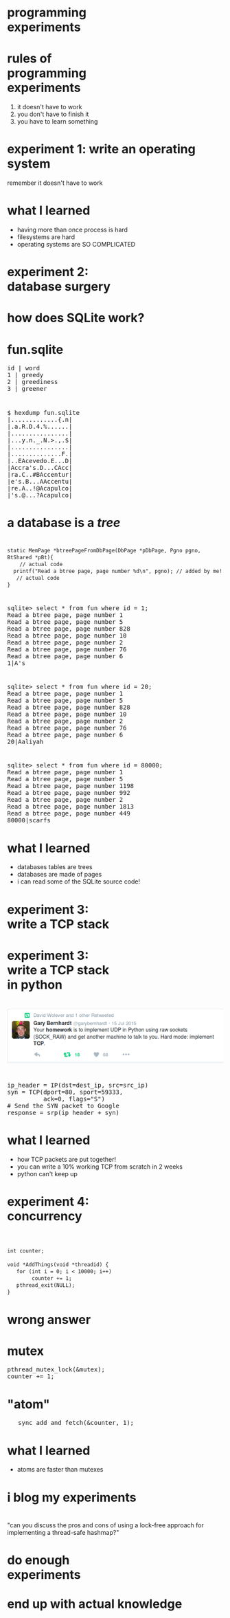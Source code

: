 # programming <br> experiments

# rules of <br>programming <br> experiments 

1. it doesn't have to work
1. you don't have to finish it
1. you have to learn something


# experiment 1: write an operating system

remember it doesn't have to work

# what I learned

* having more than once process is hard
* filesystems are hard
* operating systems are SO COMPLICATED


# experiment 2: <br> database surgery

# how does SQLite work?

# fun.sqlite

<pre>
id | word
1 | greedy
2 | greediness
3 | greener
</pre>

# 

<pre>
$ hexdump fun.sqlite
|.............{.n|
|.a.R.D.4.%......|
|................|
|...y.n._.N.>.,.$|
|................|
|..............F.|
|..EAcevedo.E...D|
|Accra's.D...CAcc|
|ra.C..#BAccentur|
|e's.B...AAccentu|
|re.A..!@Acapulco|
|'s.@...?Acapulco|
</pre>

# a database is a _tree_

# 

```
static MemPage *btreePageFromDbPage(DbPage *pDbPage, Pgno pgno, BtShared *pBt){
    // actual code
  printf("Read a btree page, page number %d\n", pgno); // added by me!
   // actual code
}
```


# 

<pre>
sqlite> select * from fun where id = 1;
Read a btree page, page number 1
Read a btree page, page number 5
Read a btree page, page number 828
Read a btree page, page number 10
Read a btree page, page number 2
Read a btree page, page number 76
Read a btree page, page number 6
1|A's
</pre>


# 

<pre>
sqlite> select * from fun where id = 20;
Read a btree page, page number 1
Read a btree page, page number 5
Read a btree page, page number 828
Read a btree page, page number 10
Read a btree page, page number 2
Read a btree page, page number 76
Read a btree page, page number 6
20|Aaliyah
</pre>

# 

<pre>
sqlite> select * from fun where id = 80000;
Read a btree page, page number 1
Read a btree page, page number 5
Read a btree page, page number 1198
Read a btree page, page number 992
Read a btree page, page number 2
Read a btree page, page number 1813
Read a btree page, page number 449
80000|scarfs
</pre>


# what I learned

* databases tables are trees
* databases are made of pages
* i can read some of the SQLite source code!

# experiment 3: <br> write a TCP stack

# experiment 3: <br> write a TCP stack <br> in python

#

<img src="tcp.png">

# 

<pre>
ip_header = IP(dst=dest_ip, src=src_ip)
syn = TCP(dport=80, sport=59333, 
          ack=0, flags="S")
# Send the SYN packet to Google
response = srp(ip_header + syn)
</pre>


# what I learned

* how TCP packets are put together!
* you can write a 10% working TCP from scratch in 2 weeks
* python can't keep up

# experiment 4: <br> concurrency

<!-- story about interview -->

# 

```

int counter;

void *AddThings(void *threadid) {
   for (int i = 0; i < 10000; i++)
        counter += 1;
   pthread_exit(NULL);
}
```

# wrong answer

# mutex

<pre>
pthread_mutex_lock(&mutex);
counter += 1;
</pre>

# "atom"

<pre>
 __sync_add_and_fetch(&counter, 1);
</pre>

# what I learned

* atoms are faster than mutexes

# i blog my experiments

# 

"can you discuss the pros and cons of using a lock-free approach for implementing a thread-safe hashmap?"

# do enough <br>experiments <br><br> end up with actual knowledge